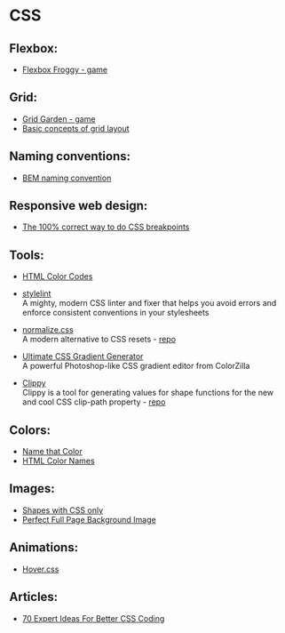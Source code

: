 # CSS

## Flexbox:
- [Flexbox Froggy - game](http://flexboxfroggy.com/)

## Grid:
- [Grid Garden - game](http://cssgridgarden.com/)
- [Basic concepts of grid layout](https://developer.mozilla.org/en-US/docs/Web/CSS/CSS_Grid_Layout/Basic_Concepts_of_Grid_Layout)

## Naming conventions:
- [BEM naming convention](https://en.bem.info/methodology/naming-convention/)

## Responsive web design:
- [The 100% correct way to do CSS breakpoints](https://medium.freecodecamp.org/the-100-correct-way-to-do-css-breakpoints-88d6a5ba1862)

## Tools:
- [HTML Color Codes](https://www.hexcolortool.com/)

- [stylelint](https://stylelint.io/)  
  A mighty, modern CSS linter and fixer that helps you avoid errors and enforce consistent conventions in your stylesheets
  
- [normalize.css](https://github.com/necolas/normalize.css/)  
  A modern alternative to CSS resets - [repo](http://necolas.github.io/normalize.css/)
  
- [Ultimate CSS Gradient Generator](http://www.colorzilla.com/gradient-editor/)  
  A powerful Photoshop-like CSS gradient editor from ColorZilla
  
- [Clippy](https://bennettfeely.com/clippy/)  
  Clippy is a tool for generating values for shape functions for the new and cool CSS clip-path property - [repo](https://github.com/bennettfeely/Clippy)

## Colors:
- [Name that Color](http://chir.ag/projects/name-that-color/#6195ED)
- [HTML Color Names](https://www.w3schools.com/Colors/colors_names.asp)

## Images:
- [Shapes with CSS only](https://css-tricks.com/examples/ShapesOfCSS/)
- [Perfect Full Page Background Image](https://css-tricks.com/perfect-full-page-background-image/)

## Animations:
- [Hover.css](http://ianlunn.github.io/Hover/)

## Articles:
- [70 Expert Ideas For Better CSS Coding](https://hackhands.com/70-Expert-Ideas-For-Better-CSS-Coding/)
